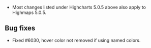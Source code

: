 - Most changes listed under Highcharts 5.0.5 above also apply to Highmaps 5.0.5.
## Bug fixes 
- Fixed #6030, hover color not removed if using named colors.